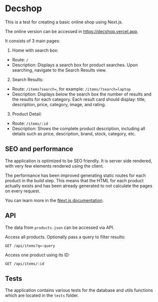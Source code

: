 # Decshop

This is a test for creating a basic online shop using Next.js.

The online version can be accessed in https://decshop.vercel.app.

It consists of 3 main pages:

1. Home with search box:

- Route: `/`
- Description: Displays a search box for product searches. Upon searching, navigate to the Search Results view.

2. Search Results:

- Route: `/items?search=`, for example: `/items/?search=laptop`
- Description: Displays below the search box the number of results and the results for each category. Each result card should display: title, description, price, category, image, and rating.

3. Product Detail:

- Route: `/items/:id`
- Description: Shows the complete product description, including all details such as price, description, brand, stock, category, etc.

## SEO and performance

The application is optimized to be SEO friendly. It is server side rendered,
with very few elements rendered using the client.

The performance has been improved generating static routes for each product
in the build step. This means that the HTML for each product actually exists
and has been already generated to not calculate the pages on every request.

You can learn more in the [Next.js documentation](https://nextjs.org/docs/app/api-reference/functions/generate-static-params).

## API

The data from `products.json` can be accessed via API.

Access all products. Optionally pass a query to filter results:

```
GET /api/items?q=:query
```

Access one product using its ID:

```
GET /api/items/:id
```

## Tests

The application contains various tests for the database and utils functions
which are located in the `tests` folder.
